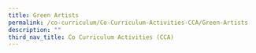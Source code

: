 ```yaml
---
title: Green Artists
permalink: /co-curriculum/Co-Curriculum-Activities-CCA/Green-Artists
description: ""
third_nav_title: Co Curriculum Activities (CCA)
---
```

